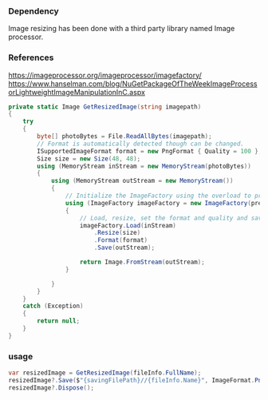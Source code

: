 ### Dependency
Image resizing has been done with a third party library named Image processor.

### References
https://imageprocessor.org/imageprocessor/imagefactory/
https://www.hanselman.com/blog/NuGetPackageOfTheWeekImageProcessorLightweightImageManipulationInC.aspx

```csharp
private static Image GetResizedImage(string imagepath)
{
    try
    {
        byte[] photoBytes = File.ReadAllBytes(imagepath);
        // Format is automatically detected though can be changed.
        ISupportedImageFormat format = new PngFormat { Quality = 100 };
        Size size = new Size(48, 48);
        using (MemoryStream inStream = new MemoryStream(photoBytes))
        {
            using (MemoryStream outStream = new MemoryStream())
            {
                // Initialize the ImageFactory using the overload to preserve EXIF metadata.
                using (ImageFactory imageFactory = new ImageFactory(preserveExifData: true))
                {
                    // Load, resize, set the format and quality and save an image.
                    imageFactory.Load(inStream)
                        .Resize(size)
                        .Format(format)
                        .Save(outStream);

                    return Image.FromStream(outStream);
                }

            }
        }
    }
    catch (Exception)
    {
        return null;
    }
}
```

### usage
```csharp
var resizedImage = GetResizedImage(fileInfo.FullName);
resizedImage?.Save($"{savingFilePath}//{fileInfo.Name}", ImageFormat.Png);
resizedImage?.Dispose();
```